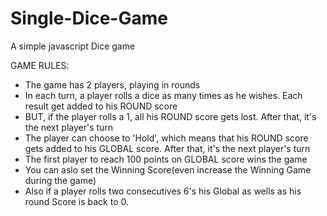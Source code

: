# Single-Dice-Game
A simple javascript Dice game


GAME RULES:

- The game has 2 players, playing in rounds
- In each turn, a player rolls a dice as many times as he wishes. Each result get added to his ROUND score
- BUT, if the player rolls a 1, all his ROUND score gets lost. After that, it's the next player's turn
- The player can choose to 'Hold', which means that his ROUND score gets added to his GLOBAL score. After that, it's the next player's turn
- The first player to reach 100 points on GLOBAL score wins the game
- You can aslo set the Winning Score(even increase the Winning Game during the game)
- Also if a player rolls two consecutives 6's his Global as wells as his round Score is back to 0.

